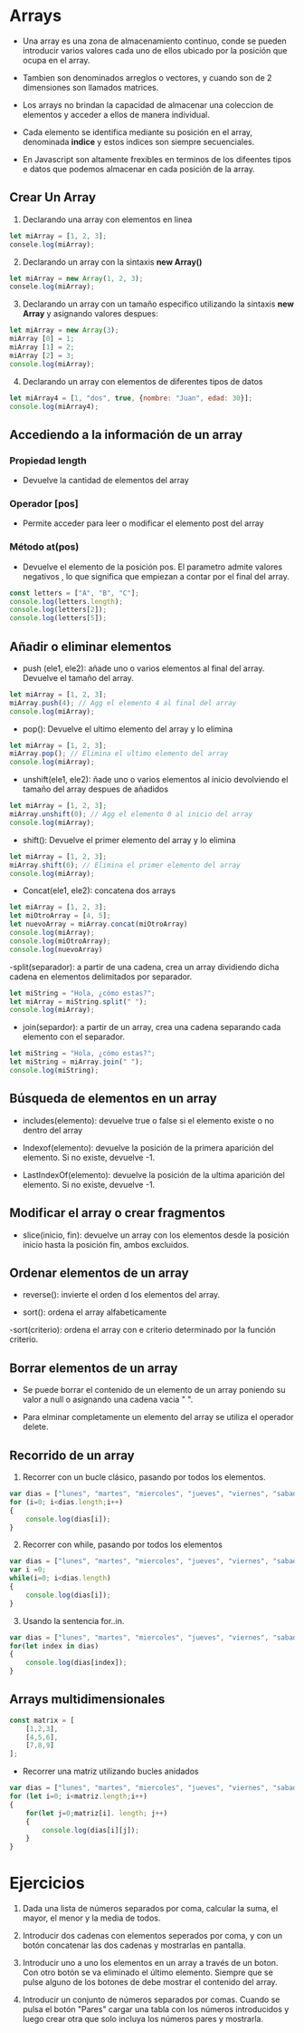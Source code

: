 # Arrays

- Una array es una zona de almacenamiento continuo, conde se pueden introducir varios valores cada uno de ellos ubicado por la posición que ocupa en el array.

- Tambien son denominados arreglos o vectores, y cuando son de 2 dimensiones son llamados matrices.

- Los arrays no brindan la capacidad de almacenar una coleccion de elementos y acceder a ellos de manera individual.

- Cada elemento se identifica mediante su posición en el array, denominada **indice** y estos indices son siempre secuenciales.

- En Javascript son altamente frexibles en terminos de los difeentes tipos e datos que podemos almacenar en cada posición de la array.

## Crear Un Array 

1. Declarando una array con elementos en linea 

```Javascript
let miArray = [1, 2, 3];
consele.log(miArray);
```

2. Declarando un array con la sintaxis **new Array()**

```Javascript
let miArray = new Array(1, 2, 3);
consele.log(miArray);
```

3. Declarando un array con un tamaño especifico utilizando la sintaxis **new Array** y asignando valores despues:

```Javascript
let miArray = new Array(3);
miArray [0] = 1;
miArray [1] = 2;
miArray [2] = 3;
console.log(miArray);
```

4. Declarando un array con elementos de diferentes tipos de datos

```Javascript
let miArray4 = [1, "dos", true, {nombre: "Juan", edad: 30}];
console.log(miArray4);
```

## Accediendo a la información de un array

### Propiedad length
- Devuelve la cantidad de elementos del array

### Operador [pos]
- Permite acceder para leer o modificar el elemento post del array

### Método at(pos)
- Devuelve el elemento de la posición pos. El parametro admite valores negativos , lo que significa que empiezan a contar por el final del array.

```Javascript
const letters = ["A", "B", "C"];
console.log(letters.length);
console.log(letters[2]);
console.log(letters[5]);
```

## Añadir o eliminar elementos 
- push (ele1, ele2): añade uno o varios elementos al final del array. Devuelve el tamaño del array.

```Javascript
let miArray = [1, 2, 3];
miArray.push(4); // Agg el elemento 4 al final del array 
console.log(miArray);
```
- pop(): Devuelve el ultimo elemento del array y lo elimina 

```Javascript
let miArray = [1, 2, 3];
miArray.pop(); // Elimina el ultimo elemento del array
console.log(miArray);
```

- unshift(ele1, ele2): ñade uno o varios elementos al inicio devolviendo el tamaño del array despues de añadidos

```Javascript
let miArray = [1, 2, 3];
miArray.unshift(0); // Agg el elemento 0 al inicio del array 
console.log(miArray);
```

- shift(): Devuelve el primer elemento del array y lo elimina 

```Javascript
let miArray = [1, 2, 3];
miArray.shift(0); // Elimina el primer elemento del array  
console.log(miArray);
```

- Concat(ele1, ele2): concatena dos arrays

```Javascript
let miArray = [1, 2, 3];
let miOtroArray = [4, 5];
let nuevoArray = miArray.concat(miOtroArray)
console.log(miArray);
console.log(miOtroArray);
console.log(nuevoArray)
```

-split(separador): a partir de una cadena, crea un array dividiendo dicha cadena en elementos delimitados por separador.

```Javascript
let miString = "Hola, ¿cómo estas?";
let miArray = miString.split(" ");
console.log(miArray);
```

- join(separdor): a partir de un array, crea una cadena separando cada elemento con el separador.

```Javascript
let miString = "Hola, ¿cómo estas?";
let miString = miArray.join(" "); 
console.log(miString);
```

## Búsqueda de elementos en un array

- includes(elemento): devuelve true o false si el elemento existe o no dentro del array

- Indexof(elemento): devuelve la posición de la primera aparición del elemento. Si no existe, devuelve -1.

- LastIndexOf(elemento): devuelve la posición de la ultima aparición del elemento. Si no existe, devuelve -1.

## Modificar el array o crear fragmentos 

- slice(inicio, fin): devuelve un array con los elementos desde la posición inicio hasta la posición fin, ambos excluidos.

## Ordenar elementos de un array 

- reverse(): invierte el orden d los elementos del array.

- sort(): ordena el array alfabeticamente 

-sort(criterio): ordena el array con e criterio determinado por la función criterio.

## Borrar elementos de un array

- Se puede borrar el contenido de un elemento de un array poniendo su valor a null o asignando una cadena vacia " ".

- Para elminar completamente un elemento del array se utiliza el operador delete.

## Recorrido de un array

1. Recorrer con un bucle clásico, pasando por todos los elementos.

```Javascript
var dias = ["lunes", "martes", "miercoles", "jueves", "viernes", "sabado", "domingo"];
for (i=0; i<dias.length;i++)
{
    console.log(dias[i]);
}
```

2. Recorrer con while, pasando por todos los elementos

```Javascript
var dias = ["lunes", "martes", "miercoles", "jueves", "viernes", "sabado", "domingo"];
var i =0;
while(i=0; i<dias.length)
{
    console.log(dias[i]);
}
```

3. Usando la sentencia for..in.

```Javascript
var dias = ["lunes", "martes", "miercoles", "jueves", "viernes", "sabado", "domingo"];
for(let index in dias)
{
    console.log(dias[index]);
}
```

## Arrays multidimensionales 

```Javascript
const matrix = [
    [1,2,3],
    [4,5,6],
    [7,8,9]
];
```

- Recorrer una matriz utilizando bucles anidados 

```Javascript
var dias = ["lunes", "martes", "miercoles", "jueves", "viernes", "sabado", "domingo"];
for (let i=0; i<matriz.length;i++)
{
    for(let j=0;matriz[i]. length; j++)
    {
        console.log(dias[i][j]);
    }
}
```

# Ejercicios

1. Dada una lista de números separados por coma, calcular la suma, el mayor, el menor y la media de todos.

2. Introducir dos cadenas con elementos seperados por coma, y con un botón concatenar las dos cadenas y mostrarlas en pantalla.

3. Introducir uno a uno los elementos en un array a través de un boton. Con otro botón se va eliminado el último elemento. Siempre que se pulse alguno de los botones de debe mostrar el contenido del array.

4. Introducir un conjunto de números separados por comas. Cuando se pulsa el botón "Pares" cargar una tabla con los números introducidos y luego crear otra que solo incluya los números pares y mostrarla.


